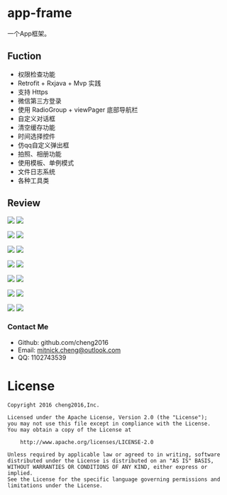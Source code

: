 # app-frame
一个App框架。



## Fuction

- 权限检查功能
- Retrofit + Rxjava  + Mvp 实践
- 支持 Https
- 微信第三方登录
- 使用 RadioGroup + viewPager 底部导航栏
- 自定义对话框
- 清空缓存功能
- 时间选择控件
- 仿qq自定义弹出框
- 拍照、相册功能
- 使用模板、单例模式
- 文件日志系统
- 各种工具类



## Review

![](./screenshot/Screenshot_1532159251.png)      ![](./screenshot/Screenshot_1532159338.png)

![](./screenshot/Screenshot_1532159219.png)      ![](./screenshot/Screenshot_1532158999.png)

![](./screenshot/Screenshot_1532509204.png)      ![](./screenshot/Screenshot_1532509187.png) 

![](./screenshot/Screenshot_1532159001.png)      ![](./screenshot/Screenshot_1532159008.png)

![](./screenshot/Screenshot_1532159006.png)      ![](./screenshot/Screenshot_1532159014.png)

![](./screenshot/Screenshot_1532159290.png)      ![](./screenshot/Screenshot_1532159020.png)

![](./screenshot/Screenshot_1532685305.png)		 ![](./screenshot/Screenshot_1532509193.png)



### Contact Me

- Github: github.com/cheng2016
- Email: mitnick.cheng@outlook.com
- QQ: 1102743539


# License

    Copyright 2016 cheng2016,Inc.
    
    Licensed under the Apache License, Version 2.0 (the "License");
    you may not use this file except in compliance with the License.
    You may obtain a copy of the License at
    
        http://www.apache.org/licenses/LICENSE-2.0
    
    Unless required by applicable law or agreed to in writing, software
    distributed under the License is distributed on an "AS IS" BASIS,
    WITHOUT WARRANTIES OR CONDITIONS OF ANY KIND, either express or implied.
    See the License for the specific language governing permissions and
    limitations under the License.

